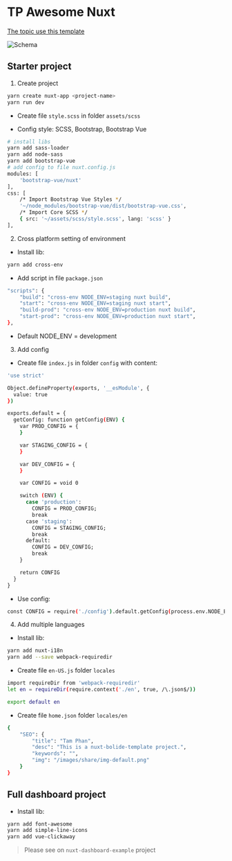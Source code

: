 # TP Awesome Nuxt

[The topic use this template](https://github.com/coreui/coreui-free-vue-admin-template)

![Schema](https://nuxtjs.org/nuxt-schema.svg)

## Starter project

1. Create project

```bash
yarn create nuxt-app <project-name>
yarn run dev
```

- Create file `style.scss` in folder `assets/scss`

- Config style: SCSS, Bootstrap, Bootstrap Vue

```bash
# install libs
yarn add sass-loader
yarn add node-sass
yarn add bootstrap-vue
# add config to file nuxt.config.js
modules: [
    'bootstrap-vue/nuxt'
],
css: [
    /* Import Bootstrap Vue Styles */
    '~/node_modules/bootstrap-vue/dist/bootstrap-vue.css',
    /* Import Core SCSS */
    { src: '~/assets/scss/style.scss', lang: 'scss' }
],
```

2. Cross platform setting of environment

- Install lib:

```bash
yarn add cross-env
```

- Add script in file `package.json`

```bash
"scripts": {
    "build": "cross-env NODE_ENV=staging nuxt build",
    "start": "cross-env NODE_ENV=staging nuxt start",
    "build-prod": "cross-env NODE_ENV=production nuxt build",
    "start-prod": "cross-env NODE_ENV=production nuxt start",
},
```

- Default NODE_ENV = development

3. Add config

- Create file `index.js` in folder `config` with content:

```bash
'use strict'

Object.defineProperty(exports, '__esModule', {
  value: true
})

exports.default = {
  getConfig: function getConfig(ENV) {
    var PROD_CONFIG = {
    }

    var STAGING_CONFIG = {
    }

    var DEV_CONFIG = {
    }

    var CONFIG = void 0

    switch (ENV) {
      case 'production':
        CONFIG = PROD_CONFIG;
        break
      case 'staging':
        CONFIG = STAGING_CONFIG;
        break
      default:
        CONFIG = DEV_CONFIG;
        break
    }

    return CONFIG
  }
}

```

- Use config: 

```bash
const CONFIG = require('./config').default.getConfig(process.env.NODE_ENV)
```

4. Add multiple languages

- Install lib:

```bash
yarn add nuxt-i18n
yarn add --save webpack-requiredir
```

- Create file `en-US.js` folder `locales`

```bash
import requireDir from 'webpack-requiredir'
let en = requireDir(require.context('./en', true, /\.json$/))

export default en
```

- Create file `home.json` folder `locales/en`

```bash
{
    "SEO": {
        "title": "Tam Phan",
        "desc": "This is a nuxt-bolide-template project.",
        "keywords": "",
        "img": "/images/share/img-default.png"
    }
}
```

## Full dashboard project

- Install lib:

```bash
yarn add font-awesome
yarn add simple-line-icons
yarn add vue-clickaway
```

> Please see on `nuxt-dashboard-example` project